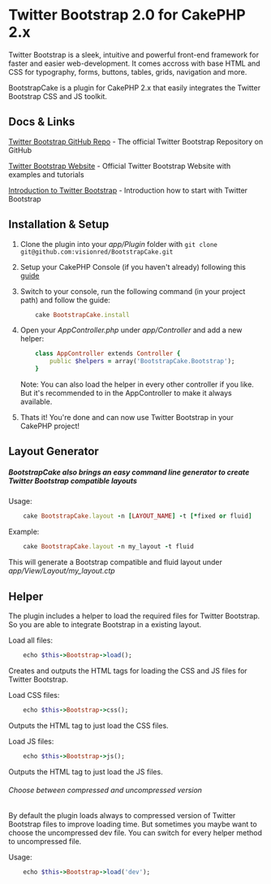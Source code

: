# Twitter Bootstrap 2.0 for CakePHP 2.x 
Twitter Bootstrap is a sleek, intuitive and powerful front-end framework for faster and easier web-development. 
It comes accross with base HTML and CSS for typography, forms, buttons, tables, grids, navigation and more.

BootstrapCake is a plugin for CakePHP 2.x that easily integrates the Twitter Bootstrap CSS and JS toolkit. 

## Docs & Links 

[Twitter Bootstrap GitHub Repo](https://github.com/twitter/bootstrap "Twitter Bootstrap GitHub") - The official Twitter Bootstrap Repository on GitHub 

[Twitter Bootstrap Website](http://twitter.github.com/bootstrap/ "Twitter Bootstrap Website") - Official Twitter Bootstrap Website with examples and tutorials 

[Introduction to Twitter Bootstrap](http://twitter.github.com/bootstrap/getting-started.html "Introduction to Twitter Bootstrap") - Introduction how to start with Twitter Bootstrap 

## Installation & Setup

1. Clone the plugin into your _app/Plugin_ folder with `git clone git@github.com:visionred/BootstrapCake.git`

2. Setup your CakePHP Console (if you haven't already) following this [guide](http://book.cakephp.org/2.0/en/console-and-shells.html) 

3. Switch to your console, run the following command (in your project path) and follow the guide:

	```ruby
		cake BootstrapCake.install 
	```  

4. Open your _AppController.php_ under _app/Controller_ and add a new helper:

	```ruby
		class AppController extends Controller {
			public $helpers = array('BootstrapCake.Bootstrap'); 
		}
	```

	Note: You can also load the helper in every other controller if you like. But it's recommended to in the AppController to make it always available. 

5. Thats it! You're done and can now use Twitter Bootstrap in your CakePHP project! 

## Layout Generator 

##### BootstrapCake also brings an easy command line generator to create Twitter Bootstrap compatible layouts

Usage:

```ruby
	cake BootstrapCake.layout -n [LAYOUT_NAME] -t [*fixed or fluid] 	
```

Example:

```ruby
	cake BootstrapCake.layout -n my_layout -t fluid 
```

This will generate a Bootstrap compatible and fluid layout under _app/View/Layout/my_layout.ctp_

## Helper

The plugin includes a helper to load the required files for Twitter Bootstrap. 
So you are able to integrate Bootstrap in a existing layout.  

Load all files: 

```ruby
	echo $this->Bootstrap->load();
```

Creates and outputs the HTML tags for loading the CSS and JS files for Twitter Bootstrap.

Load CSS files:

```ruby
	echo $this->Bootstrap->css();
```

Outputs the HTML tag to just load the CSS files. 

Load JS files:

```ruby
	echo $this->Bootstrap->js(); 
```

Outputs the HTML tag to just load the JS files. 

###### Choose between compressed and uncompressed version

By default the plugin loads always to compressed version of Twitter Bootstrap files to improve loading time. 
But sometimes you maybe want to choose the uncompressed dev file. You can switch for every helper method to uncompressed file.

Usage:

```ruby
	echo $this->Bootstrap->load('dev');
```




